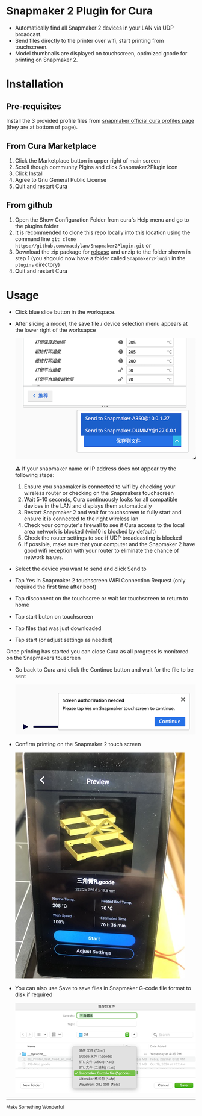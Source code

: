 # Snapmaker 2 Plugin for Cura
- Automatically find all Snapmaker 2 devices in your LAN via UDP broadcast.
- Send files directly to the printer over wifi, start printing from touchscreen.
- Model thumbnails are displayed on touchscreen, optimized gcode for printing on Snapmaker 2.

# Installation
## Pre-requisites
Install the 3 provided profile files from [snapmaker official cura profiles page](https://support.snapmaker.com/hc/en-us/articles/360044341034) (they are at bottom of page).

## From Cura Marketplace
1. Click the Marketplace button in upper right of main screen
2. Scroll though community Plgins and click Snapmaker2Plugin icon
3. Click Install
4. Agree to Gnu General Public License
5. Quit and restart Cura

## From github
1. Open the Show Configuration Folder from cura's Help menu and go to the plugins folder
2. It is recommended to clone this repo locally into this location using the command line `git clone https://github.com/macdylan/Snapmaker2Plugin.git` or
3. Download the zip package for [release](https://github.com/macdylan/Snapmaker2Plugin/releases) and unzip to the folder shown in step 1 (you shgould now have a folder called `Snapmaker2Plugin` in the `plugins` directory)
4. Quit and restart Cura

# Usage
- Click blue slice button in the workspace.
- After slicing a model, the save file / device selection menu appears at the lower right of the worksapce

    ![](_snapshots/sendto.png)

    ⚠️ If your snapmaker name or IP address does not appear try the following steps:
    1. Ensure you snapmaker is connected to wifi by checking your wireless router or checking on the Snapmakers touchscreen 
    2. Wait 5-10 seconds, Cura continuously looks for all compatible devices in the LAN and displays them automatically
    4. Restart Snapmaker 2 and wait for touchscreen to fully start and ensure it is connected to the right wireless lan
    3. Check your computer's firewall to see if Cura access to the local area network is blocked (win10 is blocked by default)
    5. Check the router settings to see if UDP broadcasting is blocked
    6. If possible, make sure that your computer and the  Snapmaker 2 have good wifi reception with your router to eliminate the chance of network issues.

- Select the device you want to send and click Send to
- Tap Yes in Snapmaker 2 touchscreen WiFi Connection Request (only required the first time after boot)
- Tap disconnect on the touchscree or wait for touchscreen to return to home
- Tap start buton on touchscreen
- Tap files that was just downloaded
- Tap start (or adjust settings as needed)

Once printing has started you can close Cura as all progress is monitored on the Snapmakers touscreen


- Go back to Cura and click the Continue button and wait for the file to be sent

    ![](_snapshots/screen_auth.png)

- Confirm printing on the Snapmaker 2 touch screen

    ![](_snapshots/preview.jpg)

- You can also use Save to save files in Snapmaker G-code file format to disk if required

    ![](_snapshots/savetofile.png)

---
<sup>Make Something Wonderful</sup>
